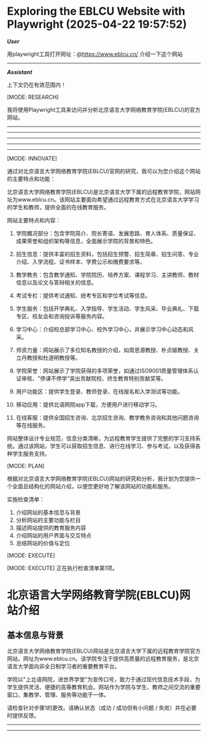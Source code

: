 <!-- Generated by SpecStory -->

# Exploring the EBLCU Website with Playwright (2025-04-22 19:57:52)

_**User**_

用playwright工具打开网址：@https://www.eblcu.cn/ 
介绍一下这个网站

---

_**Assistant**_

上下文仍在有效范围内！

[MODE: RESEARCH]

我将使用Playwright工具来访问并分析北京语言大学网络教育学院(EBLCU)的官方网站。

---



---



---



---



---

[MODE: INNOVATE]

通过对北京语言大学网络教育学院(EBLCU)官网的研究，我可以为您介绍这个网站的主要特点和功能：

北京语言大学网络教育学院(EBLCU)是北京语言大学下属的远程教育学院，网站网址为www.eblcu.cn。该网站主要面向希望通过远程教育方式在北京语言大学学习的学生和教师，提供全面的在线教育服务。

网站主要特点和内容：

1. 学院概况部分：包含学院简介、院长寄语、发展思路、育人体系、质量保证、成果荣誉和组织架构等信息，全面展示学院的背景和特色。

2. 招生信息：提供丰富的招生资料，包括招生预警、招生简章、招生问答、专业介绍、入学流程、证书样本、学费公示和缴费要求等。

3. 教学教务：包含教学通知、学院院历、培养方案、课程学习、主讲教师、教材信息以及论文与答辩相关的信息。

4. 考试专栏：提供考试通知、统考专区和学位考试等信息。

5. 学生服务：包括开学典礼、入学指导、学生活动、学生风采、毕业典礼、下载专区、校友会和咨询投诉等服务内容。

6. 学习中心：介绍校总部学习中心、校外学习中心，并展示学习中心动态和风采。

7. 师资力量：网站展示了多位知名教授的介绍，如周思源教授、朴贞姬教授、关立丹教授和杜道明教授等。

8. 学院荣誉：网站展示了学院获得的多项荣誉，如通过ISO9001质量管理体系认证审核、"停课不停学"突出贡献院校、终生教育特别贡献奖等。

9. 用户功能区：提供学生登录、教师登录、在线报名和入学测试等功能。

10. 移动应用：提供北语网院app下载，方便用户进行移动学习。

11. 在线客服：提供全国招生咨询、北京招生咨询、教学教务咨询和其他问题咨询等在线服务。

网站整体设计专业规范，信息分类清晰，为远程教育学生提供了完整的学习支持系统。通过该网站，学生可以获取招生信息、进行在线学习、参与考试，以及获得各种学生服务支持。

[MODE: PLAN]

根据对北京语言大学网络教育学院(EBLCU)网站的研究和分析，我计划为您提供一个全面且结构化的网站介绍，以便您更好地了解该网站的功能和服务。

实施检查清单：

1. 介绍网站的基本信息与背景
2. 分析网站的主要功能与栏目
3. 描述网站提供的教育服务内容
4. 介绍网站的用户界面与交互特点
5. 总结网站的价值与定位

[MODE: EXECUTE]

[MODE: EXECUTE] 正在执行检查清单第1项。

# 北京语言大学网络教育学院(EBLCU)网站介绍

## 基本信息与背景

北京语言大学网络教育学院(EBLCU)网站是北京语言大学下属的远程教育学院官方网站，网址为www.eblcu.cn。该学院专注于提供高质量的远程教育服务，是北京语言大学面向非全日制学习者的重要教育平台。

学院以"上北语网院，进世界学堂"为宣传口号，致力于通过现代信息技术手段，为学生提供灵活、便捷的高等教育机会。网站作为学院与学生、教师之间交流的重要窗口，集教学、管理、服务等功能于一体。

请检查针对步骤1的更改。请确认状态（成功 / 成功但有小问题 / 失败）并在必要时提供反馈。

---



---

